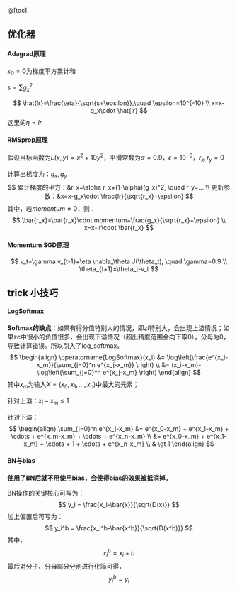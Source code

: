 @[toc]



## 优化器



#### Adagrad原理

$s_0=0$为梯度平方累计和

$s=\sum{g_x^2}$

$$
\hat{lr}=\frac{\eta}{\sqrt{s+\epsilon}},\quad \epsilon=10^{-10} \\
x=x-g_x\cdot \hat{lr}
$$
这里的$\eta = lr$

#### RMSprop原理

假设目标函数为$L(x,y)=x^2+10y^2$，平滑常数为$\alpha = 0.9$，$\epsilon = 10^{-6}$，$r_x,r_y=0$

计算出梯度为：$g_x,g_y$
$$
累计梯度的平方：&r_x=\alpha r_x+(1-\alpha)(g_x)^2, \quad r_y=... \\
更新参数：&x=x-g_x\cdot \frac{lr}{\sqrt{r_x}+\epsilon}
$$
其中，若$momentum \neq 0$，则：
$$
\bar{r_x}=\bar{r_x}\cdot momentum+\frac{g_x}{\sqrt{r_x}+\epsilon} \\
x=x-lr\cdot \bar{r_x}
$$

#### Momentum SGD原理

$$
v_t=\gamma v_{t-1}+\eta \nabla_\theta J(\theta_t), \quad \gamma=0.9 \\
\theta_{t+1}=\theta_t-v_t
$$

## trick 小技巧

#### LogSoftmax

**Softmax的缺点**：如果有得分值特别大的情况，即zi特别大，会出现上溢情况；如果zc中很小的负值很多，会出现下溢情况（超出精度范围会向下取0），分母为0，导致计算错误。所以引入了log_softmax。
$$
\begin{align}
\operatorname{LogSoftmax}(x_i) &= \log\left(\frac{e^{x_i-x_m}}{\sum_{j=0}^n e^{x_j-x_m}} \right) \\
&= (x_i-x_m)-\log\left(\sum_{j=0}^n e^{x_j-x_m} \right)
\end{align}
$$
其中$x_m$为输入$X=(x_0,x_1,...,x_n)$中最大的元素；

针对上溢：$x_i-x_m \leq 1$

针对下溢：
$$
\begin{align}
\sum_{j=0}^n e^{x_j-x_m} &= e^{x_0-x_m} + e^{x_1-x_m} + \cdots + e^{x_m-x_m} + \cdots + e^{x_n-x_m} \\
&= e^{x_0-x_m} + e^{x_1-x_m} + \cdots + 1 + \cdots + e^{x_n-x_m} \\
& \gt 1
\end{align}
$$

#### BN与bias

**使用了BN后就不用使用bias，会使得bias的效果被抵消掉。**

BN操作的关键核心可写为：
$$
y_i = \frac{x_i-\bar{x}}{\sqrt{D(x)}}
$$
加上偏置后可写为：
$$
y_i^b = \frac{x_i^b-\bar{x^b}}{\sqrt{D(x^b)}}
$$
其中，
$$
x_i^b = x_i + b
$$
最后对分子、分母部分分别进行化简可得，
$$
y_i^b = y_i
$$
